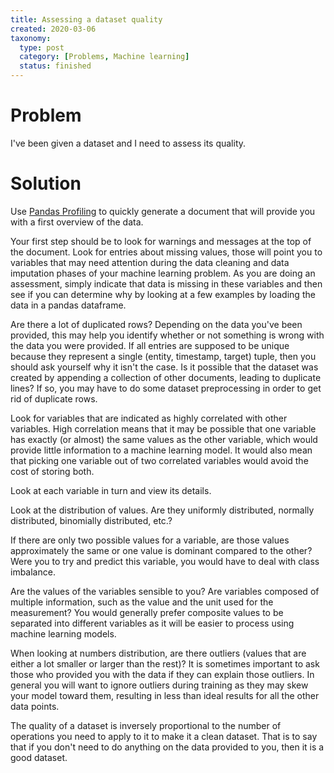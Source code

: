 ```yaml
---
title: Assessing a dataset quality
created: 2020-03-06
taxonomy:
  type: post
  category: [Problems, Machine learning]
  status: finished
---
```


# Problem
I've been given a dataset and I need to assess its quality.

# Solution
Use [Pandas Profiling](https://github.com/pandas-profiling/pandas-profiling) to quickly generate a document that will provide you with a first overview of the data.

Your first step should be to look for warnings and messages at the top of the document. Look for entries about missing values, those will point you to variables that may need attention during the data cleaning and data imputation phases of your machine learning problem. As you are doing an assessment, simply indicate that data is missing in these variables and then see if you can determine why by looking at a few examples by loading the data in a pandas dataframe.

Are there a lot of duplicated rows? Depending on the data you've been provided, this may help you identify whether or not something is wrong with the data you were provided. If all entries are supposed to be unique because they represent a single (entity, timestamp, target) tuple, then you should ask yourself why it isn't the case. Is it possible that the dataset was created by appending a collection of other documents, leading to duplicate lines? If so, you may have to do some dataset preprocessing in order to get rid of duplicate rows.

Look for variables that are indicated as highly correlated with other variables. High correlation means that it may be possible that one variable has exactly (or almost) the same values as the other variable, which would provide little information to a machine learning model. It would also mean that picking one variable out of two correlated variables would avoid the cost of storing both.

Look at each variable in turn and view its details.

Look at the distribution of values. Are they uniformly distributed, normally distributed, binomially distributed, etc.?

If there are only two possible values for a variable, are those values approximately the same or one value is dominant compared to the other? Were you to try and predict this variable, you would have to deal with class imbalance.

Are the values of the variables sensible to you? Are variables composed of multiple information, such as the value and the unit used for the measurement? You would generally prefer composite values to be separated into different variables as it will be easier to process using machine learning models.

When looking at numbers distribution, are there outliers (values that are either a lot smaller or larger than the rest)? It is sometimes important to ask those who provided you with the data if they can explain those outliers. In general you will want to ignore outliers during training as they may skew your model toward them, resulting in less than ideal results for all the other data points.

The quality of a dataset is inversely proportional to the number of operations you need to apply to it to make it a clean dataset. That is to say that if you don't need to do anything on the data provided to you, then it is a good dataset.
